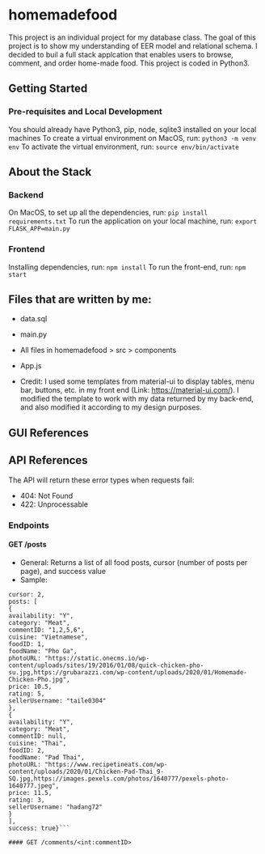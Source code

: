 # homemadefood
This project is an individual project for my database class. The goal of this project is to show my understanding of EER model and relational schema.
I decided to buil a full stack applcation that enables users to browse, comment, and order home-made food. 
This project is coded in Python3.
## Getting Started
### Pre-requisites and Local Development
You should already have Python3, pip, node, sqlite3 installed on your local machines
To create a virtual environment on MacOS, run:
```python3 -m venv env```
To activate the virtual environment, run:
```source env/bin/activate```
## About the Stack
### Backend
On MacOS, to set up all the dependencies, run:
```pip install requirements.txt```
To run the application on your local machine, run:
```export FLASK_APP=main.py ```
### Frontend
Installing dependencies, run:
```npm install```
To run the front-end, run:
```npm start ```
## Files that are written by me:
- data.sql

- main.py
- All files in homemadefood > src > components
- App.js
- Credit: I used some templates from material-ui to display tables, menu bar, buttons, etc. in my front end (Link: https://material-ui.com/). I modified the template to work with my data returned by my back-end, and also modified it according to my design purposes.
## GUI References

## API References
The API will return these error types when requests fail:
- 404: Not Found
- 422: Unprocessable
### Endpoints
#### GET /posts
- General: Returns a list of all food posts, cursor (number of posts per page), and success value
- Sample: 
```{
cursor: 2,
posts: [
{
availability: "Y",
category: "Meat",
commentID: "1,2,5,6",
cuisine: "Vietnamese",
foodID: 1,
foodName: "Pho Ga",
photoURL: "https://static.onecms.io/wp-content/uploads/sites/19/2016/01/08/quick-chicken-pho-su.jpg,https://grubarazzi.com/wp-content/uploads/2020/01/Homemade-Chicken-Pho.jpg",
price: 10.5,
rating: 5,
sellerUsername: "taile0304"
},
{
availability: "Y",
category: "Meat",
commentID: null,
cuisine: "Thai",
foodID: 2,
foodName: "Pad Thai",
photoURL: "https://www.recipetineats.com/wp-content/uploads/2020/01/Chicken-Pad-Thai_9-SQ.jpg,https://images.pexels.com/photos/1640777/pexels-photo-1640777.jpeg",
price: 11.5,
rating: 3,
sellerUsername: "hadang72"
}
],
success: true}``` 

#### GET /comments/<int:commentID>

